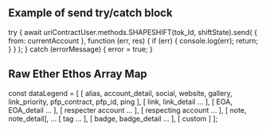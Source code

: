 ## Example of send try/catch block
try {
    await uriContractUser.methods.SHAPESHIFT(tok_Id, shiftState).send(
      {
        from: currentAccount
      },
      function (err, res) {
        if (err) {
          console.log(err);
          return;
        }
      }
    );
} catch (errorMessage) {
    error = true;
}


## Raw Ether Ethos Array Map
const dataLegend = 
  [
    [
      alias,
      account_detail,
      social,
      website,
      gallery,
      link_priority,
      pfp_contract,
      pfp_id,
      ping
    ],
    [
      link,
      link_detail
      ...
    ],
    [
      EOA,
      EOA_detail
      ...
    ], 
    [
      respecter account
      ...
    ],
    [
      respecting account
      ...
    ],
    [
      note,
      note_detail],
      ...
    [
      tag
      ...
    ], 
    [
      badge,
      badge_detail
      ...
    ], 
    [
      custom
    ]
  ];
